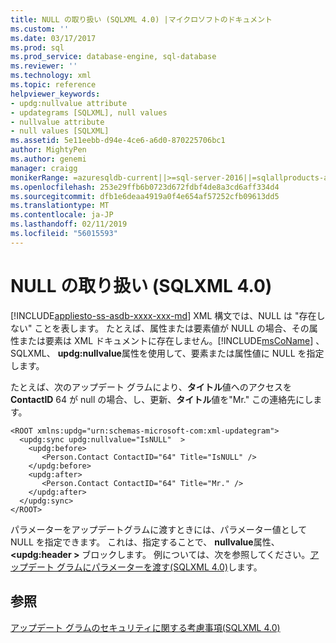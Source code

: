 ```yaml
---
title: NULL の取り扱い (SQLXML 4.0) |マイクロソフトのドキュメント
ms.custom: ''
ms.date: 03/17/2017
ms.prod: sql
ms.prod_service: database-engine, sql-database
ms.reviewer: ''
ms.technology: xml
ms.topic: reference
helpviewer_keywords:
- updg:nullvalue attribute
- updategrams [SQLXML], null values
- nullvalue attribute
- null values [SQLXML]
ms.assetid: 5e11eebb-d94e-4ce6-a6d0-870225706bc1
author: MightyPen
ms.author: genemi
manager: craigg
monikerRange: =azuresqldb-current||>=sql-server-2016||=sqlallproducts-allversions||>=sql-server-linux-2017||=azuresqldb-mi-current
ms.openlocfilehash: 253e29ffb6b0723d672fdbf4de8a3cd6aff334d4
ms.sourcegitcommit: dfb1e6deaa4919a0f4e654af57252cfb09613dd5
ms.translationtype: MT
ms.contentlocale: ja-JP
ms.lasthandoff: 02/11/2019
ms.locfileid: "56015593"
---
```

# <a name="null-handling-sqlxml-40"></a>NULL の取り扱い (SQLXML 4.0)
[!INCLUDE[appliesto-ss-asdb-xxxx-xxx-md](../../../includes/appliesto-ss-asdb-xxxx-xxx-md.md)]
  XML 構文では、NULL は "存在しない" ことを表します。 たとえば、属性または要素値が NULL の場合、その属性または要素は XML ドキュメントに存在しません。[!INCLUDE[msCoName](../../../includes/msconame-md.md)] 、SQLXML、 **updg:nullvalue**属性を使用して、要素または属性値に NULL を指定します。  
  
 たとえば、次のアップデート グラムにより、**タイトル**値へのアクセスを**ContactID** 64 が null の場合、し、更新、**タイトル**値を"Mr." この連絡先にします。  
  
```  
<ROOT xmlns:updg="urn:schemas-microsoft-com:xml-updategram">  
  <updg:sync updg:nullvalue="IsNULL"  >  
    <updg:before>  
       <Person.Contact ContactID="64" Title="IsNULL" />  
    </updg:before>  
    <updg:after>  
       <Person.Contact ContactID="64" Title="Mr." />  
    </updg:after>  
  </updg:sync>  
</ROOT>  
```  
  
 パラメーターをアップデートグラムに渡すときには、パラメーター値として NULL を指定できます。 これは、指定することで、 **nullvalue**属性、  **\<updg:header >** ブロックします。 例については、次を参照してください。[アップデート グラムにパラメーターを渡す&#40;SQLXML 4.0&#41;](../../../relational-databases/sqlxml-annotated-xsd-schemas-xpath-queries/updategrams/passing-parameters-to-updategrams-sqlxml-4-0.md)します。  
  
## <a name="see-also"></a>参照  
 [アップデート グラムのセキュリティに関する考慮事項&#40;SQLXML 4.0&#41;](../../../relational-databases/sqlxml-annotated-xsd-schemas-xpath-queries/security/updategram-security-considerations-sqlxml-4-0.md)  
  
  
